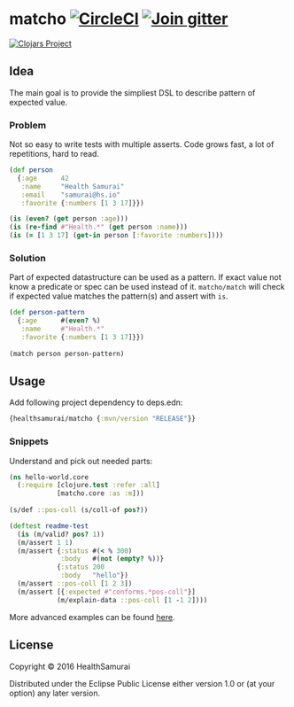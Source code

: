 # matcho [![CircleCI](https://circleci.com/gh/HealthSamurai/matcho.svg?style=shield)](https://circleci.com/gh/HealthSamurai/matcho) [![Join gitter](https://badges.gitter.im/Join%20Chat.svg)](https://gitter.im/healthsamurai/matcho)

[![Clojars Project](http://clojars.org/healthsamurai/matcho/latest-version.svg)](http://clojars.org/healthsamurai/matcho)

## Idea

The main goal is to provide the simpliest DSL to describe pattern of expected
value.

### Problem

Not so easy to write tests with multiple asserts. Code grows fast, a lot of
repetitions, hard to read.

```clj
(def person
  {:age      42
   :name     "Health Samurai"
   :email    "samurai@hs.io"
   :favorite {:numbers [1 3 17]}})

(is (even? (get person :age)))
(is (re-find #"Health.*" (get person :name)))
(is (= [1 3 17] (get-in person [:favorite :numbers])))
```

### Solution

Part of expected datastructure can be used as a pattern. If exact value not know
a predicate or spec can be used instead of it. `matcho/match` will check if
expected value matches the pattern(s) and assert with `is`.

```clj
(def person-pattern
  {:age      #(even? %)
   :name     #"Health.*"
   :favorite {:numbers [1 3 17]}})
   
(match person person-pattern)
```

## Usage

Add following project dependency to deps.edn:

```clj
{healthsamurai/matcho {:mvn/version "RELEASE"}}
```

### Snippets

Understand and pick out needed parts:

```clj
(ns hello-world.core
  (:require [clojure.test :refer :all]
            [matcho.core :as :m]))
  
(s/def ::pos-coll (s/coll-of pos?))

(deftest readme-test
  (is (m/valid? pos? 1))
  (m/assert 1 1)
  (m/assert {:status #(< % 300)
             :body   #(not (empty? %))}
            {:status 200
             :body   "hello"})
  (m/assert ::pos-coll [1 2 3])
  (m/assert [{:expected #"conforms.*pos-coll"}]
            (m/explain-data ::pos-coll [1 -1 2])))

```

More advanced examples can be found [here](./test/matcho/core_test.clj).

## License

Copyright © 2016 HealthSamurai

Distributed under the Eclipse Public License either version 1.0 or (at
your option) any later version.

